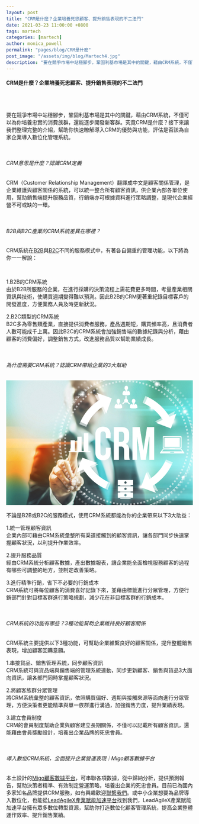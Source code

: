 ```yaml
---
layout: post
title: "CRM是什麼？企業培養死忠顧客、提升銷售表現的不二法門"
date: 2021-03-23 11:00:00 +0800
tags: martech
categories: [martech]
author: monica_powell
permalink: "pages/blog/CRM是什麼"
post_image: "/assets/img/blog/Martech4.jpg"
description: "要在競爭市場中站穩腳步，鞏固利基市場是其中的關鍵，藉由CRM系統，不僅可以為你培養忠實的消費族群，還能逐步開發新客群。究竟CRM是什麼？接下來讓我們整理完整的介紹，幫助你快速瞭解導入CRM的優勢與功能，評估是否該為自家企業導入數位化管理系統。"
---
```


<div class="post-content">
  <h4>CRM是什麼？企業培養死忠顧客、提升銷售表現的不二法門</h4>
  <br><br>
  <p>
    要在競爭市場中站穩腳步，鞏固利基市場是其中的關鍵，藉由CRM系統，不僅可以為你培養忠實的消費族群，還能逐步開發新客群。究竟CRM是什麼？接下來讓我們整理完整的介紹，幫助你快速瞭解導入CRM的優勢與功能，評估是否該為自家企業導入數位化管理系統。
  </p>
  <br>
  <h6>CRM意思是什麼？認識CRM定義</h6>
  <p>
    CRM（Customer Relationship Management）翻譯成中文是顧客關係管理，是企業維護與顧客關係的系統，可以統一整合所有顧客資訊，供企業內部各單位使用，幫助銷售端提升服務品質，行銷端亦可根據資料進行策略調整，是現代企業經營不可或缺的一環。
  </p>​
  <h6>
    B2B與B2C產業的CRM系統差異在哪裡？
  </h6>
  <p>
    CRM系統在<a href="https://zh.wikipedia.org/wiki/B2B" target="_blank">B2B</a>與<a href="https://zh.wikipedia.org/wiki/%E9%9B%BB%E5%AD%90%E5%95%86%E5%8B%99%E7%B6%93%E7%87%9F%E6%A8%A1%E5%BC%8F#B2C_%EF%BC%88Business_to_Customer%EF%BC%89" target="_blank">B2C</a>不同的服務模式中，有著各自偏重的管理功能，以下將為你一一解說：
  </p>
  <br>
  <p>
    1.B2B的CRM系統<br>
    由於B2B所服務的企業，在進行採購的決策流程上需花費更多時間，考量產業相關資訊與技術，使購買週期變得難以預測。因此B2B的CRM更著重紀錄目標客戶的開發進度，方便業務人員及時更新狀況。
  </p>
  <p>
    2.B2C類型的CRM系統<br>
    B2C多為零售類產業，直接提供消費者服務，產品週期短，購買頻率高，且消費者人數可能成千上萬。因此B2C的CRM系統會加強銷售端的數據紀錄與分析，藉由顧客的消費偏好，調整銷售方式，改進服務品質以幫助業績成長。
  </p>
  <br>
  <h6>
    為什麼需要CRM系統？認識CRM帶給企業的3大幫助
  </h6>
  <div class="blog-thumb">
    <img src="/assets/img/blog/Martech4_1.jpg" alt="CRM意思"/>​
  </div>
  <p>
    不論是B2B或B2C的服務模式，使用CRM系統都能為你的企業帶來以下3大助益：
  </p>
  <p>
    1.統一管理顧客資訊<br>
    企業內部可藉由CRM系統彙整所有渠道接觸到的顧客資訊，讓各部門同步快速掌握顧客狀況，以利提升作業效率。
  </p>
  <p>
    2.提升服務品質<br>
    經由CRM系統分析顧客數據，產出數據報表，讓企業能全面檢視服務顧客的過程有哪些可調整的地方，並制定改善策略。
  </p>
  <p>
    3.進行精準行銷，省下不必要的行銷成本<br>
    CRM系統可將每位顧客的消費喜好記錄下來，並藉由標籤進行分眾管理，方便行銷部門針對目標客群進行策略規劃，減少花在非目標客群的行銷成本。
  </p>​
  <h6>
    CRM系統的功能有哪些？3種功能幫助企業維持良好顧客關係
  </h6>
  <p>
    CRM系統主要提供以下3種功能，可幫助企業維繫良好的顧客關係，提升整體銷售表現，增加顧客回購意願。
  </p>
  <p>
    1.串接貨品、銷售管理系統，同步顧客資訊<br>
    CRM系統可與貨品端與銷售端的管理系統連動，同步更新顧客、銷售與貨品3大面向資訊，讓各部門同時掌握顧客狀況。
  </p>
  <p>
    2.將顧客族群分眾管理<br>
    將CRM系統彙整的顧客資訊，依照購買偏好、週期與接觸來源等面向進行分眾管理，方便決策者更能精準與單一族群進行溝通，加強銷售力度，提升業績表現。
  </p>
  <p>
    3.建立會員制度<br>
    CRM的會員制度幫助企業與顧客建立長期關係，不僅可以記載所有顧客資訊，還能藉由會員獎勵設計，培養出企業品牌的死忠會員。
  </p>​
  <h6>
    導入數位CRM系統，全面提升企業營運表現｜Migo顧客數據平台
  </h6>
  <p>
    本土設計的<a href="https://www.migocorp.com/pages/services-details" target="_blank">Migo顧客數據平台</a>，可串聯各項數據，從中歸納分析，提供預測報告，幫助決策者精準、有效制定營運策略，培養出企業的死忠會員。目前已為國內多家知名品牌提供CRM服務，如有興趣歡迎<a href="https://www.migocorp.com/pages/contact" target="_blank">聯繫我們</a>。或中小企業想要為品牌導入數位化，也能從<a href="https://www.leadagilex.com/" target="_blank">LeadAgileX產業賦能加速平台</a>找到我們，LeadAgileX產業賦能加速平台擁有眾多數位轉型資源，幫助你打造數位化顧客管理系統，提高企業整體運作效率、提升銷售業績。
  </p>
</div>
